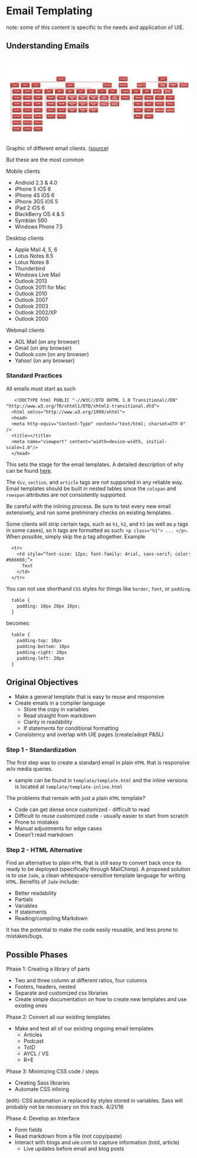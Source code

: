 # Email Templating

note: some of this content is specific to the needs and application of UIE.

## Understanding Emails

![email clients](/images/demystifying-email-rendering.png)
Graphic of different email clients. ([source](http://webdesign.tutsplus.com/tutorials/what-you-should-know-about-html-email--webdesign-12908))

But these are the most common

Mobile clients
- Android 2.3 & 4.0
- iPhone 5  iOS 6
- iPhone 4S  iOS 6
- iPhone 3GS  iOS 5
- iPad 2  iOS 6
- BlackBerry OS 4 & 5
- Symbian S60
- Windows Phone 7.5

Desktop clients
- Apple Mail 4, 5, 6
- Lotus Notes 8.5
- Lotus Notes 8
- Thunderbird
- Windows Live Mail
- Outlook 2013
- Outlook 2011 for Mac
- Outlook 2010
- Outlook 2007
- Outlook 2003
- Outlook 2002/XP
- Outlook 2000

Webmail clients
- AOL Mail (on any browser)
- Gmail (on any browser)
- Outlook.com (on any browser)
- Yahoo! (on any browser)

### Standard Practices

 All emails must start as such

       <!DOCTYPE html PUBLIC "-//W3C//DTD XHTML 1.0 Transitional//EN" "http://www.w3.org/TR/xhtml1/DTD/xhtml1-transitional.dtd">
      <html xmlns="http://www.w3.org/1999/xhtml">
      <head>
      <meta http-equiv="Content-Type" content="text/html; charset=UTF-8" />
      <title></title>
      <meta name="viewport" content="width=device-width, initial-scale=1.0"/>
      </head>

This sets the stage for the email templates.  A detailed description of why can be found [here](http://webdesign.tutsplus.com/tutorials/what-you-should-know-about-html-email--webdesign-12908).

The `div`, `section`, and `article` tags are not supported in any reliable way.  Email templates should be built in nested tables since the `colspan` and `rowspan` attributes are not consistently supported.

Be careful with the inlining process.  Be sure to test every new email extensively, and run some preliminary checks on existing templates.

Some clients will strip certain tags, such as `h1`, `h2`, and `h3` (as well as `p` tags in some cases), so h tags are formatted as such: `<p class="h1"> ... </p>`.  When possible, simply skip the p tag altogether. Example

      <tr>
        <td style=“font-size: 12px; font-family: Arial, sans-serif; color: #666666;”>
          Text
        </td>
      </tr>

You can not use shorthand `CSS` styles for things like `border`, `font`, or `padding`.  

      table {
        padding: 10px 20px 10px;
      }

becomes:

      table {
        padding-top: 10px
        padding-bottom: 10px
        padding-right: 20px
        padding-left: 20px
      }
## Original Objectives

- Make a general template that is easy to reuse and responsive
- Create emails in a compiler language
  - Store the copy in variables
  - Read straight from markdown
  - Clarity in readability
  - If statements for conditional formatting
- Consistency and overlap with UIE pages (create/adopt P&SL)

### Step 1 - Standardization
The first step was to create a standard email in plain `HTML` that is responsive w/o media queries.

- sample can be found in `template/template.html` and the inline versions is located at `template/template-inline.html`

The problems that remain with just a plain `HTML` template?

- Code can get dense once customized - difficult to read
- Difficult to reuse customized code - usually easier to start from scratch
- Prone to mistakes
- Manual adjustments for edge cases
- Doesn’t read markdown

### Step 2 - HTML Alternative

Find an alternative to plain `HTML` that is still easy to convert back once its ready to be deployed (specifically through MailChimp).  A proposed solution is to use `Jade`, a clean whitespace-sensitive template language for writing `HTML`.  Benefits of `Jade` include:

- Better readability
- Partials
- Variables
- If statements
- Reading/compiling Markdown

It has the potential to make the code easily reusable, and less prone to mistakes/bugs.

## Possible Phases

Phase 1: Creating a library of parts

- Two and three column at different ratios, four columns
- Footers, headers, nested
- Separate and customized css libraries
- Create simple documentation on how to create new templates and use existing ones

Phase 2: Convert all our existing templates
- Make and test all of our existing ongoing email templates
	- Articles
	- Podcast
	- TotD
	- AYCL / VS
	- R+E

Phase 3: Minimizing CSS code / steps
- Creating Sass libraries
- Automate CSS inlining

(edit): CSS automation is replaced by styles stored in variables. Sass will probably not be necessary on this track.  4/21/16

Phase 4: Develop an Interface
- Form fields
- Read markdown from a file (not copy/paste)
- Interact with blogs and uie.com to capture information (totd, article)
	- Live updates before email and blog posts
